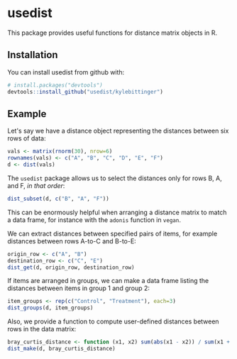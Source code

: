 # usedist

This package provides useful functions for distance matrix objects in R.

## Installation

You can install usedist from github with:

```R
# install.packages("devtools")
devtools::install_github("usedist/kylebittinger")
```

## Example

Let's say we have a distance object representing the distances between six rows
of data:

```R
vals <- matrix(rnorm(30), nrow=6)
rownames(vals) <- c("A", "B", "C", "D", "E", "F")
d <- dist(vals)
```

The `usedist` package allows us to select the distances only for rows B, A, and
F, *in that order*:

```R
dist_subset(d, c("B", "A", "F"))
```

This can be enormously helpful when arranging a distance matrix to match a data
frame, for instance with the `adonis` function in `vegan`.

We can extract distances between specified pairs of items, for example distances
between rows A-to-C and B-to-E:

```R
origin_row <- c("A", "B")
destination_row <- c("C", "E")
dist_get(d, origin_row, destination_row)
```

If items are arranged in groups, we can make a data frame listing the distances
between items in group 1 and group 2:

```R
item_groups <- rep(c("Control", "Treatment"), each=3)
dist_groups(d, item_groups)
```

Also, we provide a function to compute user-defined distances between
rows in the data matrix:

```R
bray_curtis_distance <- function (x1, x2) sum(abs(x1 - x2)) / sum(x1 + x2)
dist_make(d, bray_curtis_distance)
```


